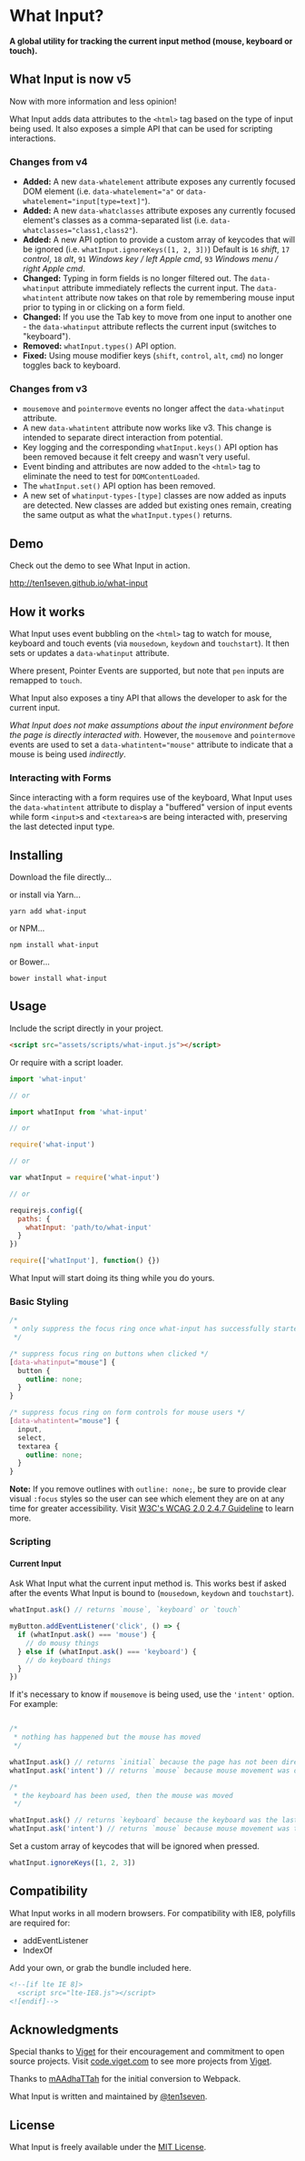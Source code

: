 # What Input?

__A global utility for tracking the current input method (mouse, keyboard or touch).__

## What Input is now v5

Now with more information and less opinion!

What Input adds data attributes to the `<html>` tag based on the type of input being used. It also exposes a simple API that can be used for scripting interactions.

### Changes from v4

* __Added:__ A new `data-whatelement` attribute exposes any currently focused DOM element (i.e. `data-whatelement="a"` or `data-whatelement="input[type=text]"`).
* __Added:__ A new `data-whatclasses` attribute exposes any currently focused element's classes as a comma-separated list (i.e. `data-whatclasses="class1,class2"`).
* __Added:__ A new API option to provide a custom array of keycodes that will be ignored (i.e. `whatInput.ignoreKeys([1, 2, 3])`) Default is `16` _shift_, `17` _control_, `18` _alt_, `91` _Windows key / left Apple cmd_, `93` _Windows menu / right Apple cmd_.
* __Changed:__ Typing in form fields is no longer filtered out. The `data-whatinput` attribute immediately reflects the current input. The `data-whatintent` attribute now takes on that role by remembering mouse input prior to typing in or clicking on a form field.
* __Changed:__ If you use the Tab key to move from one input to another one - the `data-whatinput` attribute reflects the current input (switches to "keyboard").
* __Removed:__ `whatInput.types()` API option.
* __Fixed:__ Using mouse modifier keys (`shift`, `control`, `alt`, `cmd`) no longer toggles back to keyboard.

### Changes from v3

* `mousemove` and `pointermove` events no longer affect the `data-whatinput` attribute.
* A new `data-whatintent` attribute now works like v3. This change is intended to separate direct interaction from potential.
* Key logging and the corresponding `whatInput.keys()` API option has been removed because it felt creepy and wasn't very useful.
* Event binding and attributes are now added to the `<html>` tag to eliminate the need to test for `DOMContentLoaded`.
* The `whatInput.set()` API option has been removed.
* A new set of `whatinput-types-[type]` classes are now added as inputs are detected. New classes are added but existing ones remain, creating the same output as what the `whatInput.types()` returns.

## Demo

Check out the demo to see What Input in action.

http://ten1seven.github.io/what-input

## How it works

What Input uses event bubbling on the `<html>` tag to watch for mouse, keyboard and touch events (via `mousedown`, `keydown` and `touchstart`). It then sets or updates a `data-whatinput` attribute.

Where present, Pointer Events are supported, but note that `pen` inputs are remapped to `touch`.

What Input also exposes a tiny API that allows the developer to ask for the current input.

_What Input does not make assumptions about the input environment before the page is directly interacted with._ However, the `mousemove` and `pointermove` events are used to set a `data-whatintent="mouse"` attribute to indicate that a mouse is being used _indirectly_.

### Interacting with Forms

Since interacting with a form requires use of the keyboard, What Input uses the `data-whatintent` attribute to display a "buffered" version of input events while form `<input>`s and `<textarea>`s are being interacted with, preserving the last detected input type.

## Installing

Download the file directly...

or install via Yarn...

```shell
yarn add what-input
```

or NPM...

```shell
npm install what-input
```

or Bower...

```shell
bower install what-input
```

## Usage

Include the script directly in your project.

```html
<script src="assets/scripts/what-input.js"></script>
```

Or require with a script loader.

```javascript
import 'what-input'

// or

import whatInput from 'what-input'

// or

require('what-input')

// or

var whatInput = require('what-input')

// or

requirejs.config({
  paths: {
    whatInput: 'path/to/what-input'
  }
})

require(['whatInput'], function() {})
```

What Input will start doing its thing while you do yours.

### Basic Styling

```css
/*
 * only suppress the focus ring once what-input has successfully started
 */

/* suppress focus ring on buttons when clicked */
[data-whatinput="mouse"] {
  button {
    outline: none;
  }
}

/* suppress focus ring on form controls for mouse users */
[data-whatintent="mouse"] {
  input,
  select,
  textarea {
    outline: none;
  }
}
```
**Note:** If you remove outlines with `outline: none;`, be sure to provide clear visual `:focus` styles so the user can see which element they are on at any time for greater accessibility. Visit [W3C's WCAG 2.0 2.4.7 Guideline](https://www.w3.org/TR/UNDERSTANDING-WCAG20/navigation-mechanisms-focus-visible.html) to learn more.

### Scripting

#### Current Input

Ask What Input what the current input method is. This works best if asked after the events What Input is bound to (`mousedown`, `keydown` and `touchstart`).

```javascript
whatInput.ask() // returns `mouse`, `keyboard` or `touch`

myButton.addEventListener('click', () => {
  if (whatInput.ask() === 'mouse') {
    // do mousy things
  } else if (whatInput.ask() === 'keyboard') {
    // do keyboard things
  }
})
```

If it's necessary to know if `mousemove` is being used, use the `'intent'` option. For example:

```javascript

/*
 * nothing has happened but the mouse has moved
 */

whatInput.ask() // returns `initial` because the page has not been directly interacted with
whatInput.ask('intent') // returns `mouse` because mouse movement was detected

/*
 * the keyboard has been used, then the mouse was moved
 */

whatInput.ask() // returns `keyboard` because the keyboard was the last direct page interaction
whatInput.ask('intent') // returns `mouse` because mouse movement was the most recent action detected
```

Set a custom array of keycodes that will be ignored when pressed.

```javascript
whatInput.ignoreKeys([1, 2, 3])
```

## Compatibility

What Input works in all modern browsers. For compatibility with IE8, polyfills are required for:

* addEventListener
* IndexOf

Add your own, or grab the bundle included here.

```html
<!--[if lte IE 8]>
  <script src="lte-IE8.js"></script>
<![endif]-->
```

## Acknowledgments

Special thanks to [Viget](http://viget.com/) for their encouragement and commitment to open source projects. Visit [code.viget.com](http://code.viget.com/) to see more projects from [Viget](http://viget.com).

Thanks to [mAAdhaTTah](https://github.com/mAAdhaTTah) for the initial conversion to Webpack.

What Input is written and maintained by [@ten1seven](https://github.com/ten1seven).

## License

What Input is freely available under the [MIT License](http://opensource.org/licenses/MIT).
